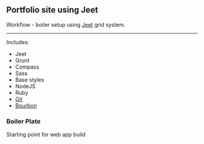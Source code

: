 ## Portfolio site using Jeet 

Workflow - boiler setup using [Jeet](http://jeet.gs) grid system.

---

Includes:
- Jeet
- Grunt
- Compass
- Sass
- Base styles
- NodeJS
- Ruby
- [Git](https://github.com/)
- [Bourbon](http://bourbon.io/)

### Boiler Plate

Starting point for web app build